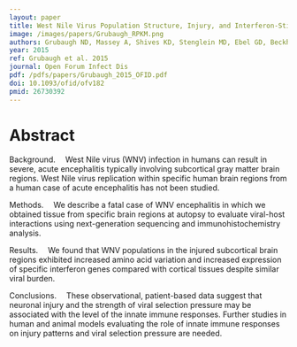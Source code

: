 ```yaml
---
layout: paper
title: West Nile Virus Population Structure, Injury, and Interferon-Stimulated Gene Expression in the Brain From a Fatal Case of Encephalitis.
image: /images/papers/Grubaugh_RPKM.png
authors: Grubaugh ND, Massey A, Shives KD, Stenglein MD, Ebel GD, Beckham JD.
year: 2015
ref: Grubaugh et al. 2015
journal: Open Forum Infect Dis
pdf: /pdfs/papers/Grubaugh_2015_OFID.pdf
doi: 10.1093/ofid/ofv182
pmid: 26730392
---
```


# Abstract

Background.  West Nile virus (WNV) infection in humans can result in severe,
acute encephalitis typically involving subcortical gray matter brain regions.
West Nile virus replication within specific human brain regions from a human case
of acute encephalitis has not been studied. 

Methods.  We describe a fatal case of WNV encephalitis in which we obtained 
tissue from specific brain regions at autopsy to evaluate viral-host interactions 
using next-generation sequencing and immunohistochemistry analysis. 

Results.  We found that WNV populations in the injured subcortical brain regions 
exhibited increased amino acid variation and increased expression of specific 
interferon genes compared with cortical tissues despite similar viral burden. 

Conclusions.  These observational, patient-based data suggest that neuronal 
injury and the strength of viral selection pressure may be associated with the 
level of the innate immune responses. Further studies in human and animal models 
evaluating the role of innate immune responses on injury patterns and viral selection 
pressure are needed.
